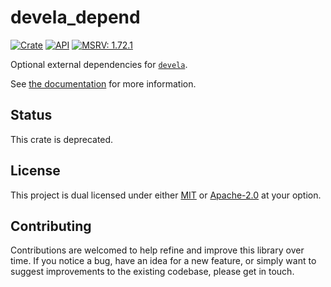 # devela_depend

[![Crate](https://img.shields.io/crates/v/devela_depend.svg)](https://crates.io/crates/devela_depend)
[![API](https://docs.rs/devela_depend/badge.svg)](https://docs.rs/devela_depend/)
[![MSRV: 1.72.1](https://flat.badgen.net/badge/MSRV/1.72.1/purple)](https://releases.rs/docs/1.72.1/)

Optional external dependencies for [`devela`](https://crates.io/crates/devela).

See [the documentation](https://docs.rs/devela_depend/) for more information.

## Status

This crate is deprecated.

## License
This project is dual licensed under either [MIT](LICENSE-MIT)
or [Apache-2.0](LICENSE-APACHE) at your option.

## Contributing

Contributions are welcomed to help refine and improve this library over time.
If you notice a bug, have an idea for a new feature, or simply want to suggest
improvements to the existing codebase, please get in touch.

